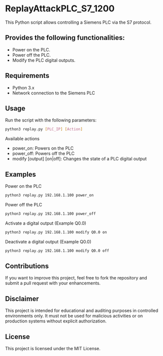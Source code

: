 # ReplayAttackPLC_S7_1200

This Python script allows controlling a Siemens PLC via the S7 protocol.

## Provides the following functionalities:
- Power on the PLC.
- Power off the PLC.
- Modify the PLC digital outputs.

## Requirements
- Python 3.x
- Network connection to the Siemens PLC

## Usage

Run the script with the following parameters:

```bash
python3 replay.py [PLC_IP] [Action]
````

Available actions
 - power_on: Powers on the PLC
 - power_off: Powers off the PLC
 - modify [output] [on|off]: Changes the state of a PLC digital output

## Examples

Power on the PLC

```bash
python3 replay.py 192.168.1.100 power_on
````

Power off the PLC

```bash
python3 replay.py 192.168.1.100 power_off
````

Activate a digital output (Example Q0.0)

```bash
python3 replay.py 192.168.1.100 modify Q0.0 on
````

Deactivate a digital output (Example Q0.0)

```bash
python3 replay.py 192.168.1.100 modify Q0.0 off
````

## Contributions

If you want to improve this project, feel free to fork the repository and submit a pull request with your enhancements.

## Disclaimer

This project is intended for educational and auditing purposes in controlled environments only.
It must not be used for malicious activities or on production systems without explicit authorization.

## License

This project is licensed under the MIT License.
